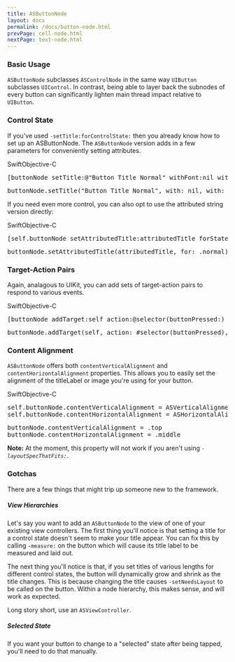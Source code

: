 ```yaml
---
title: ASButtonNode
layout: docs
permalink: /docs/button-node.html
prevPage: cell-node.html
nextPage: text-node.html
---
```


### Basic Usage

`ASButtonNode` subclasses `ASControlNode` in the same way `UIButton` subclasses `UIControl`. In contrast, being able to layer back the subnodes of every button can significantly lighten main thread impact relative to `UIButton`.

### Control State

If you've used `-setTitle:forControlState:` then you already know how to set up an ASButtonNode.  The `ASButtonNode` version adds in a few parameters for conveniently setting attributes.

<div class = "highlight-group">
<span class="language-toggle"><a data-lang="swift" class="swiftButton">Swift</a><a data-lang="objective-c" class = "active objcButton">Objective-C</a></span>

<div class = "code">
<pre lang="objc" class="objcCode">
[buttonNode setTitle:@"Button Title Normal" withFont:nil withColor:[UIColor blueColor] forState:ASControlStateNormal];
</pre>
<pre lang="swift" class = "swiftCode hidden">
buttonNode.setTitle("Button Title Normal", with: nil, with: .blue, for: .normal)
</pre>
</div>
</div>

If you need even more control, you can also opt to use the attributed string version directly:

<div class = "highlight-group">
<span class="language-toggle"><a data-lang="swift" class="swiftButton">Swift</a><a data-lang="objective-c" class = "active objcButton">Objective-C</a></span>

<div class = "code">
<pre lang="objc" class="objcCode">
[self.buttonNode setAttributedTitle:attributedTitle forState:ASControlStateNormal];
</pre>
<pre lang="swift" class = "swiftCode hidden">
buttonNode.setAttributedTitle(attributedTitle, for: .normal)
</pre>
</div>
</div>

### Target-Action Pairs

Again, analagous to UIKit, you can add sets of target-action pairs to respond to various events.  

<div class = "highlight-group">
<span class="language-toggle"><a data-lang="swift" class="swiftButton">Swift</a><a data-lang="objective-c" class = "active objcButton">Objective-C</a></span>

<div class = "code">
<pre lang="objc" class="objcCode">
[buttonNode addTarget:self action:@selector(buttonPressed:) forControlEvents:ASControlNodeEventTouchUpInside];
</pre>
<pre lang="swift" class = "swiftCode hidden">
buttonNode.addTarget(self, action: #selector(buttonPressed), forControlEvents: .touchUpInside)
</pre>
</div>
</div>

### Content Alignment

`ASButtonNode` offers both `contentVerticalAlignment` and `contentHorizontalAlignment` properties.  This allows you to easily set the alignment of the titleLabel or image you're using for your button.  

<div class = "highlight-group">
<span class="language-toggle"><a data-lang="swift" class="swiftButton">Swift</a><a data-lang="objective-c" class = "active objcButton">Objective-C</a></span>

<div class = "code">
<pre lang="objc" class="objcCode">
self.buttonNode.contentVerticalAlignment = ASVerticalAlignmentTop;
self.buttonNode.contentHorizontalAlignment = ASHorizontalAlignmentMiddle;
</pre>
<pre lang="swift" class = "swiftCode hidden">
buttonNode.contentVerticalAlignment = .top
buttonNode.contentHorizontalAlignment = .middle
</pre>
</div>
</div>

<div class = "note"><strong>Note:</strong> At the moment, this property will not work if you aren't using <em><code>-layoutSpecThatFits:</code></em>.
</div>

### Gotchas

There are a few things that might trip up someone new to the framework.

##### View Hierarchies
Let's say you want to add an `ASButtonNode` to the view of one of your existing view controllers.  The first thing you'll notice is that setting a title for a control state doesn't seem to make your title appear.  You can fix this by calling `-measure:` on the button which will cause its title label to be measured and laid out.

The next thing you'll notice is that, if you set titles of various lengths for different control states, the button will dynamically grow and shrink as the title changes.  This is because changing the title causes `-setNeedsLayout` to be called on the button.  Within a node hierarchy, this makes sense, and will work as expected.

Long story short, use an `ASViewController`.

##### Selected State

If you want your button to change to a "selected" state after being tapped, you'll need to do that manually.


